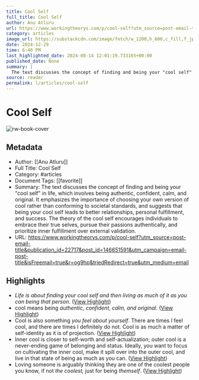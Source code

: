 ```yaml
---
title: Cool Self
full_title: Cool Self
author: Anu Atluru
url: https://www.workingtheorys.com/p/cool-self?utm_source=post-email-title&publication_id=22717&post_id=146651591&utm_campaign=email-post-title&isFreemail=true&r=og9hp&triedRedirect=true&utm_medium=email
category: articles
image_url: https://substackcdn.com/image/fetch/w_1200,h_600,c_fill,f_jpg,q_auto:good,fl_progressive:steep,g_auto/https%3A%2F%2Fsubstack-post-media.s3.amazonaws.com%2Fpublic%2Fimages%2F39b1a489-bc68-46e3-a9f9-ac464d1118d6_7485x5295.png
date: 2024-12-29
time: 6:40 PM
last_highlighted_date: 2024-08-14 12:01:19.733165+00:00
published_date: None
summary: |
  The text discusses the concept of finding and being your "cool self" in life, which involves being authentic, confident, calm, and original. It emphasizes the importance of choosing your own version of cool rather than conforming to societal standards, and suggests that being your cool self leads to better relationships, personal fulfillment, and success. The theory of the cool self encourages individuals to embrace their true selves, pursue their passions authentically, and prioritize inner fulfillment over external validation.
source: reader
permalink: l/articles/cool-self
---
```

# Cool Self

![rw-book-cover](https://substackcdn.com/image/fetch/w_1200,h_600,c_fill,f_jpg,q_auto:good,fl_progressive:steep,g_auto/https%3A%2F%2Fsubstack-post-media.s3.amazonaws.com%2Fpublic%2Fimages%2F39b1a489-bc68-46e3-a9f9-ac464d1118d6_7485x5295.png)

## Metadata
- Author: [[Anu Atluru]]
- Full Title: Cool Self
- Category: #articles
- Document Tags: [[favorite]] 
- Summary: The text discusses the concept of finding and being your "cool self" in life, which involves being authentic, confident, calm, and original. It emphasizes the importance of choosing your own version of cool rather than conforming to societal standards, and suggests that being your cool self leads to better relationships, personal fulfillment, and success. The theory of the cool self encourages individuals to embrace their true selves, pursue their passions authentically, and prioritize inner fulfillment over external validation.
- URL: https://www.workingtheorys.com/p/cool-self?utm_source=post-email-title&publication_id=22717&post_id=146651591&utm_campaign=email-post-title&isFreemail=true&r=og9hp&triedRedirect=true&utm_medium=email

## Highlights
- *Life is about finding your cool self and then living as much of it as you can being that person*. ([View Highlight](https://read.readwise.io/read/01j58c0bb38s3e8znka9n6bppw))
- cool means being *authentic, confident, calm, and original*. ([View Highlight](https://read.readwise.io/read/01j58c169e2zs7mwz28vyh3v0h))
- Cool is also something *you feel about yourself*. There are times I feel cool, and there are times I definitely do not. Cool is as much a matter of self-identity as it is of projection. ([View Highlight](https://read.readwise.io/read/01j58c248t6azv0zdm94kmngv2))
- Inner cool is closer to self-worth and self-actualization; outer cool is a never-ending game of belonging and status. Ideally, you want to focus on cultivating the inner cool, make it spill over into the outer cool, and live in that state of being as much as you can. ([View Highlight](https://read.readwise.io/read/01j58c2j62w6986r070mjzchrc))
- Loving someone is arguably thinking they are one of the coolest people you know, if not *the coolest,* just for being *themself*. ([View Highlight](https://read.readwise.io/read/01j58c7408svbtcw0ytwkfxhz1))


